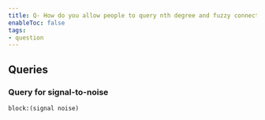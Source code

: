```yaml
---
title: Q- How do you allow people to query nth degree and fuzzy connections without overwhelming the signal to noise ratio
enableToc: false
tags:
- question
---
```

## Queries

### Query for signal-to-noise

```query
block:(signal noise)
``````
